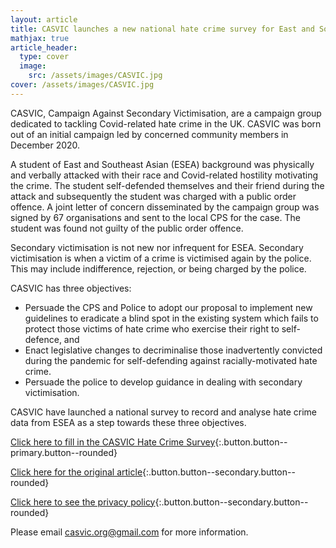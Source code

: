 ```yaml
---
layout: article
title: CASVIC launches a new national hate crime survey for East and Southeast Asians
mathjax: true
article_header:
  type: cover
  image:
    src: /assets/images/CASVIC.jpg
cover: /assets/images/CASVIC.jpg
---
```


CASVIC, Campaign Against Secondary Victimisation, are a campaign group dedicated to tackling Covid-related hate crime in the UK. CASVIC was born out of an initial campaign led by concerned community members in December 2020.

A student of East and Southeast Asian (ESEA) background was physically and verbally attacked with their race and Covid-related hostility motivating the crime. The student self-defended themselves and their friend during the attack and subsequently the student was charged with a public order offence. A joint letter of concern disseminated by the campaign group was signed by 67 organisations and sent to the local CPS for the case. The student was found not guilty of the public order offence.

Secondary victimisation is not new nor infrequent for ESEA. Secondary victimisation is when a victim of a crime is victimised again by the police. This may include indifference, rejection, or being charged by the police.

CASVIC has three objectives:
- Persuade the CPS and Police to adopt our proposal to implement new guidelines to eradicate a blind spot in the existing system which fails to protect those victims of hate crime who exercise their right to self-defence, and
- Enact legislative changes to decriminalise those inadvertently convicted during the pandemic for self-defending against racially-motivated hate crime.
- Persuade the police to develop guidance in dealing with secondary victimisation.

CASVIC have launched a national survey to record and analyse hate crime data from ESEA as a step towards these three objectives.

[Click here to fill in the CASVIC Hate Crime Survey](https://docs.google.com/forms/d/e/1FAIpQLScGdTTId21KXjl1wJ4SUdpHAf7sgrsqfr7ONrfulcqCUIFyQA/viewform){:.button.button--primary.button--rounded}

[Click here for the original article](https://www.hackneychinese.org.uk/post/casvic-launches-a-national-hate-crime-survey-for-east-and-southeast-asians){:.button.button--secondary.button--rounded}

[Click here to see the privacy policy](https://drive.google.com/file/d/169Lcx7sKZzg5MZb8aD5ZGxpWMqOU5W5d/view?usp=sharing){:.button.button--secondary.button--rounded}

Please email [casvic.org@gmail.com](casvic.org@gmail.com) for more information.
